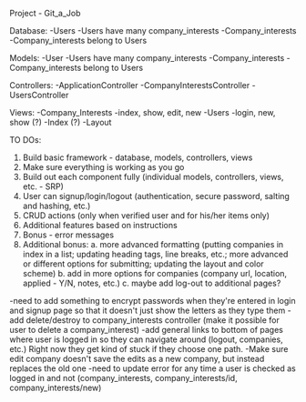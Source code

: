Project - Git_a_Job 

Database: 
   -Users 
      -Users have many company_interests 
   -Company_interests
      -Company_interests belong to Users
      
Models: 
   -User
      -Users have many company_interests 
   -Company_interests
      -Company_interests belong to Users

Controllers:
   -ApplicationController
   -CompanyInterestsController 
   -UsersController 

Views:
    -Company_Interests
       -index, show, edit, new 
    -Users 
       -login, new, show (?)
    -Index (?)
    -Layout 
    
TO DOs:
  1. Build basic framework - database, models, controllers, views 
  2. Make sure everything is working as you go 
  3. Build out each component fully (individual models, controllers, views, etc. - SRP)
  4. User can signup/login/logout (authentication, secure password, salting and hashing, etc.)
  5. CRUD actions (only when verified user and for his/her items only)
  6. Additional features based on instructions
  7. Bonus - error messages 
  8. Additional bonus:
       a. more advanced formatting (putting companies in index in a list; updating heading tags, line breaks, etc.; more advanced or different options for submitting; updating the layout and color scheme)
       b. add in more options for companies (company url, location, applied - Y/N, notes, etc.)
       c. maybe add log-out to additional pages?
  
  -need to add something to encrypt passwords when they're entered in login and signup page so that it doesn't just show the letters as they type them
  -add delete/destroy to company_interests controller (make it possible for user to delete a company_interest)
  -add general links to bottom of pages where user is logged in so they can navigate around (logout, companies, etc.) Right now they get kind of stuck if they choose one path.
  -Make sure edit company doesn't save the edits as a new company, but instead replaces the old one 
  -need to update error for any time a user is checked as logged in and not (company_interests, company_interests/id, company_interests/new)
 

  
  